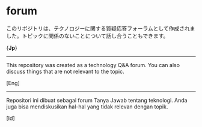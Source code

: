 # forum

<p> このリポジトリは、テクノロジーに関する質疑応答フォーラムとして作成されました。トピックに関係のないことについて話し合うこともできます。 </p> {<b>Jp</b>}

<hr>

<p>This repository was created as a technology Q&A forum. You can also discuss things that are not relevant to the topic.</p> [Eng]

<hr>

<p>Repositori ini dibuat sebagai forum Tanya Jawab tentang teknologi. Anda juga bisa mendiskusikan hal-hal yang tidak relevan dengan topik.</p> [Id]

